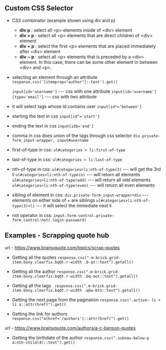 ## Custom CSS Selector

- CSS combinator (example shown using div and p)
    - **div p** : select all \<p> elements inside of \<div> element
    - **div > p** : select all \<p> elements that are direct children of \<div> element
    - **div + p** : select the first \<p> elements that are placed immediately after \<div> element
    - **div ~ p** : select all \<p> elements that is preceded by a \<div> element. In this case, there can be some other element in between \<div> and \<p>.

- selecting an element through an attribute
    `response.css('[itemprop="author"]::text').get()`

    `input[id='username']`	--- css with one attribute
    `input[id='username'][type='email']`	--- css with two attribute

- it will select tags whose id contains user
    `input[id*='between']`

- starting the text in css
    `input[id^='start']`

- ending the text in css
    `input[id$='end']`

- comma in css does union of the tags through css selector
    `div.private-form_input-wrapper, input#username`

- first-of-type in css:
    `ul#categories > li:first-of-type`

- last-of-type in css:
    `ul#categories > li:last-of-type`

- nth-of-type in css:
    `ul#categories>li:nth-of-type(3)` --- will get the 3rd li
    `ul#categories>li:nth-of-type(n)` --- will return all elements
    `ul#categories>li:nth-of-type(odd)` --- will return all odd elements
    `ul#categories>li:nth-of-type(even)` --- will return all even elements

- sibling of element in css:
    `div.private-form_input-wrapper+div` --- elements on either side of + are siblings
    `ul#categories>li:nth-of-type(3)+li` --- it will select the immediate next li

- not operator in css:
    `input.form-control.private-form_control:not(.login-password)`

## Examples - Scrapping quote hub
url - https://www.brainyquote.com/topics/scrap-quotes

- Getting all the quotes
`response.css(".m-brick.grid-item.boxy.clearfix.bqQt.r-width .b-qt::text").getall()`

- Getting all the author
`response.css(".m-brick.grid-item.boxy.clearfix.bqQt.r-width .bq-aut::text").getall()`

- Getting all the tags
` response.css(".m-brick.grid-item.boxy.clearfix.bqQt.r-width .qkw-btn::text").getall()`

- Getting the next page from the pagination
`response.css(".active~ li + li a::attr(href)").get()`

- Getting the link for authors
`response.css("a[href='/authors']::attr(href)").get()`

url - https://www.brainyquote.com/authors/a-c-benson-quotes

- Getting the birthdate of the author
`response.css(".subnav-below-p a:nth-child(4)::text").get()`